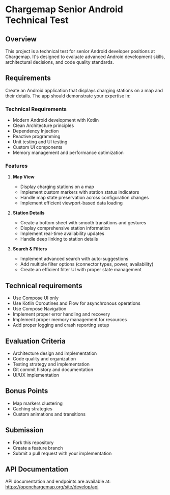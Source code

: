 # Chargemap Senior Android Technical Test

## Overview
This project is a technical test for senior Android developer positions at Chargemap. It's designed to evaluate advanced Android development skills, architectural decisions, and code quality standards.

## Requirements
Create an Android application that displays charging stations on a map and their details. The app should demonstrate your expertise in:

### Technical Requirements
- Modern Android development with Kotlin
- Clean Architecture principles
- Dependency Injection
- Reactive programming
- Unit testing and UI testing
- Custom UI components
- Memory management and performance optimization

### Features
1. **Map View**
   - Display charging stations on a map
   - Implement custom markers with station status indicators
   - Handle map state preservation across configuration changes
   - Implement efficient viewport-based data loading

2. **Station Details**
   - Create a bottom sheet with smooth transitions and gestures
   - Display comprehensive station information
   - Implement real-time availability updates
   - Handle deep linking to station details

3. **Search & Filters**
   - Implement advanced search with auto-suggestions
   - Add multiple filter options (connector types, power, availability)
   - Create an efficient filter UI with proper state management

## Technical requirements
- Use Compose UI only
- Use Kotlin Coroutines and Flow for asynchronous operations
- Use Compose Navigation
- Implement proper error handling and recovery
- Implement proper memory management for resources
- Add proper logging and crash reporting setup

## Evaluation Criteria
- Architecture design and implementation
- Code quality and organization
- Testing strategy and implementation
- Git commit history and documentation
- UI/UX implementation

## Bonus Points
- Map markers clustering
- Caching strategies
- Custom animations and transitions

## Submission
- Fork this repository
- Create a feature branch
- Submit a pull request with your implementation

## API Documentation
API documentation and endpoints are available at: https://openchargemap.org/site/develop/api